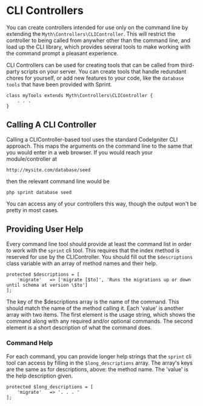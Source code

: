 # CLI Controllers
You can create controllers intended for use only on the command line by extending the `Myth\Controllers\CLIController`. This will restrict the controller to being called from anywher other than the command line, and load up the CLI library, which provides several tools to make working with the command prompt a pleasant experience. 

CLI Controllers can be used for creating tools that can be called from third-party scripts on your server. You can create tools that handle redundant chores for yourself, or add new features to your code, like the `database tools` that have been provided with Sprint. 

	class myTools extends Myth\Controllers\CLIController {
		. . .
	}

## Calling A CLI Controller
Calling a CLIController-based tool uses the standard CodeIgniter CLI approach. This maps the arguments on the command line to the same that you would enter in a web browser. If you would reach your module/controller at 

	http://mysite.com/database/seed
	
then the relevant command line would be 

	php sprint database seed
	
You can access any of your controllers this way, though the output won't be pretty in most cases. 

## Providing User Help
Every command line tool should provide at least the command list in order to work with the `sprint` cli tool. This requires that the index method is reserved for use by the CLIController. You should fill out the `$descriptions` class variable with an array of method names and their help. 

	protected $descriptions = [
		'migrate'	=> ['migrate [$to]', 'Runs the migrations up or down until schema at version \$to']
	];

The key of the $descriptions array is the name of the command. This should match the name of the method calling it. Each 'value' is another array with two items. The first element is the usage string, which shows the command along with any required and/or optional commands. The second element is a short description of what the command does.

### Command Help
For each command, you can provide longer help strings that the `sprint` cli tool can access by filling in the `$long_descriptions` array. The array's keys are the same as for descriptions, above: the method name. The 'value' is the help description given. 

	protected $long_descriptions = [
		'migrate'	=> '. . . '
	];



	

